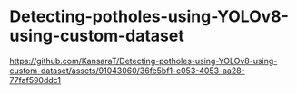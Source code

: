 # Detecting-potholes-using-YOLOv8-using-custom-dataset



https://github.com/KansaraT/Detecting-potholes-using-YOLOv8-using-custom-dataset/assets/91043060/36fe5bf1-c053-4053-aa28-77faf590ddc1

